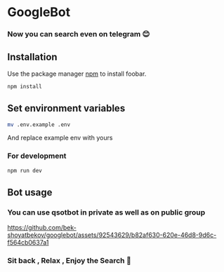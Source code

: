 # GoogleBot

### Now you can search even on telegram 😊


## Installation

Use the package manager [npm](https://www.npmjs.com) to install foobar.

```bash
npm install
```

## Set environment variables 

```bash
mv .env.example .env
```

And replace example env with yours

### For development
```bash
npm run dev
```


## Bot usage
### You can use qsotbot in private as well as on public group

https://github.com/bek-shoyatbekov/googlebot/assets/92543629/b82af630-620e-46d8-9d6c-f564cb0637a1



### Sit back , Relax , Enjoy the Search 🙂
